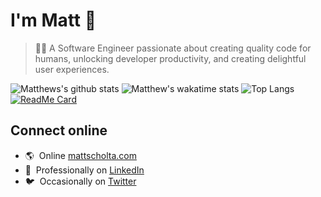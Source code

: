 # I'm Matt 👋

> 👨‍💻 A Software Engineer passionate about creating quality code for humans, unlocking developer productivity, and creating delightful user experiences.

![Matthews's github stats](https://github-readme-stats.vercel.app/api?username=visormatt&count_private=true&show_icons=true&show_owner=true&theme=dark&hide=contribs)
![Matthew's wakatime stats](https://github-readme-stats.vercel.app/api/wakatime?username=visormatt&theme=dark)
![Top Langs](https://github-readme-stats.vercel.app/api/top-langs/?username=visormatt&theme=dark)
[![ReadMe Card](https://github-readme-stats.vercel.app/api/pin/?username=visormatt&repo=generator&show_owner=true&theme=dark)][link-generator]

<!-- ![I voted!](https://user-images.githubusercontent.com/3104489/97828882-616ae680-1c96-11eb-8110-4f39349b4033.gif) -->

## Connect online

- 🌎 &nbsp;Online [mattscholta.com](https://www.mattscholta.com)
- 💼 &nbsp;Professionally on [LinkedIn](https://www.linkedin.com/in/matthewscholta)
- 🐦 &nbsp;Occasionally on [Twitter](https://twitter.com/visormatt)

<!-- - 🕹️ Tinkering on [Codepen](https://codepen.io/visormatt) -->

<!-- Links -->

[link-generator]: https://github.com/visormatt/generator "Generator"
